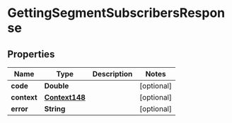 
# GettingSegmentSubscribersResponse

## Properties
Name | Type | Description | Notes
------------ | ------------- | ------------- | -------------
**code** | **Double** |  |  [optional]
**context** | [**Context148**](Context148.md) |  |  [optional]
**error** | **String** |  |  [optional]



